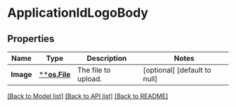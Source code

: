 # ApplicationIdLogoBody

## Properties
Name | Type | Description | Notes
------------ | ------------- | ------------- | -------------
**Image** | [****os.File**](*os.File.md) | The file to upload. | [optional] [default to null]

[[Back to Model list]](../README.md#documentation-for-models) [[Back to API list]](../README.md#documentation-for-api-endpoints) [[Back to README]](../README.md)

